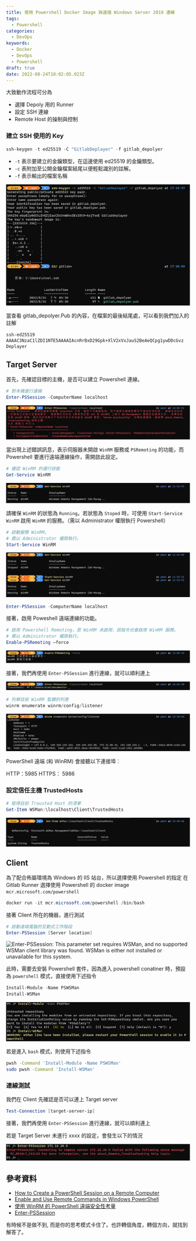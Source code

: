 ```yaml
---
title: 使用 Powershell Docker Image 與遠端 Windows Server 2019 連線
tags:
  - Powershell
categories:
  - DevOps
keywords:
  - Docker
  - DevOps
  - Powershell
draft: true
date: 2022-08-24T10:02:05.023Z
---
```


大致動作流程可分為

- 選擇 Depoly 用的 Runner
- 設定 SSH 連線
- Remote Host 的操制與控制

<!--more-->

### 建立 SSH 使用的 Key

``` powershell
ssh-keygen -t ed25519 -C "GitlabDeplayer" -f gitlab_depolyer
```

- `-t` 表示要建立的金鑰類型，在這邊使用 ed25519 的金鑰類型。
- `-c` 表附加至公開金鑰檔案結尾以便輕鬆識別的註解。
- `-f` 表示輸出的檔案名稱

![產生的 ssh key](genkey.png)

當查看 gitlab_depolyer.Pub 的內容，在檔案的最後結尾處，可以看到我們加入的註解

``` plan
ssh-ed25519 AAAAC3NzaC1lZDI1NTE5AAAAIAcnRrBxD29Gpk+XlV2xVxJauS2BeAeQCpg1ywDDcGvz Deplayer
```

## Target Server

首先，先確認目標的主機，是否可以建立 Powershell 連線。

``` powershell
# 對本機進行連線
Enter-PSSession -ComputerName localhost
```

![Enter-PSSession Failed](enter_psssion_localhost_failed.png)  

當出現上述錯誤訊息，表示伺服器未開啟 `WinRM` 服務或 `PSRemoting` 的功能，而 Powershell 要進行遠端連線操作，需開啟此設定。

``` powershell
# 確認 WinRM 的運行狀能
Get-Service WinRM
```

![WinRM Running](get_winrm_status_running.png)

請確保 `WinRM` 的狀態為 `Running`。若狀態為 `Stoped` 時，可使用 `Start-Service WinRM` 啟用 `WinRM` 的服務。（需以 Administrator 權限執行 Powershell）

``` powershell
# 啟動服務 WinRM。
# 需以 Administrator 權限執行。
Start-Service WinRM
```

![Start WinRM service](start_winrm.png)  

```powershell
Enter-PSSession -ComputerName localhost
```

接著，啟用 Poweshell 遠端連線的功能。

``` powershell
# 啟用 Powershell Remoting，若 WinRM 未啟用，該指令也會啟用 WinRM 服務。
# 需以 Administrator 權限執行。
Enable-PSRemoting –force
```

![enable powershell remoting](enable_remoting.png)  

接著，我們再使用 `Enter-PSSession` 進行連線，就可以順利連上

![Enter-PSSession Success](enter_pssession_localhost_success.png)  

``` powershell
# 列舉目前 WinRM 監聽的列表
winrm enumerate winrm/config/listener
```

![winrm listener](winrm_listener.png)  

PowerShell 遠端 (和 WinRM) 會接聽以下連接埠︰

HTTP：5985
HTTPS： 5986

### 設定信任主機 TrustedHosts

``` powershell
# 取得目前 Trausted Host 的清單
Get-Item WSMan:\localhost\Client\TrustedHosts 
```

![Trusted Host list](trusted_host_list.png)  

## Client

為了配合佈屬環境為 Windows 的 IIS 站台，所以選擇使用 Powershell 的指定
在 Gitlab Runner 選擇使用 Powershell 的 docker image `mcr.microsoft.com/powershell`

``` powershell
docker run -it mcr.microsoft.com/powershell /bin/bash
```

接著 Client 所在的機器，進行測試

``` powershell
# 啟動遠端電腦的互動式工作階段
Enter-PSSession [Server location]
```

![Enter-PSSession: This parameter set requires WSMan, and no supported WSMan client
library was found. WSMan is either not installed or unavailable for this system.](enter_pssession_failed.png)

此時，需要去安裝 Powershell 套件，因為進入 powershell conatiner 時，預設為 `powershell` 模式，直接使用下述指令

``` powershell
Install-Module -Name PSWSMan
Install-WSMan
```

![install module](install_module.png)

若是進入 `bash` 模式，則使用下述指令

``` Bash
pwsh -Command 'Install-Module -Name PSWSMan'
sudo pwsh -Command 'Install-WSMan'
```

### 連線測試

我們在 Client 先確認是否可以連上 Target server

``` powershell
Test-Connection [target-server-ip]
```

接著，我們再使用 `Enter-PSSession` 進行連線，就可以順利連上

若是 Target Server 未進行 xxxx 的設定，會發生以下的情況

![Enter-PSSession: Connecting to remote server failed](enter_pssession_connect_failed.png)

## 參考資料

- [How to Create a PowerShell Session on a Remote Computer](https://www.faqforge.com/windows/create-powershell-session-remote-computer/)
- [Enable and Use Remote Commands in Windows PowerShell](https://docs.microsoft.com/en-us/previous-versions/technet-magazine/ff700227(v=msdn.10)?redirectedfrom=MSDN)
- [使用 WinRM 的 PowerShell 遠端安全性考量](https://docs.microsoft.com/zh-tw/powershell/scripting/learn/remoting/winrmsecurity?view=powershell-7.2)
- [Enter-PSSession](https://docs.microsoft.com/zh-tw/powershell/module/microsoft.powershell.core/enter-pssession?view=powershell-7.2)

有時候不是做不到, 而是你的思考模式卡住了。也許轉個角度，轉個方向，就找到解答了。
